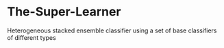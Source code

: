 # The-Super-Learner
Heterogeneous stacked ensemble classifier using a set of base classifiers of different types
